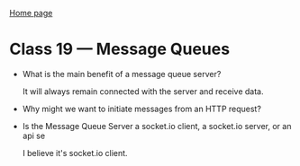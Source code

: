 [Home page](https://henok-6411.github.io/Reading-notes/)

# Class 19 — Message Queues

- What is the main benefit of a message queue server?

    It will always remain connected with the server and receive data. 
 
- Why might we want to initiate messages from an HTTP request?
 
- Is the Message Queue Server a socket.io client, a socket.io server, or an api se

     I believe it's socket.io client.
